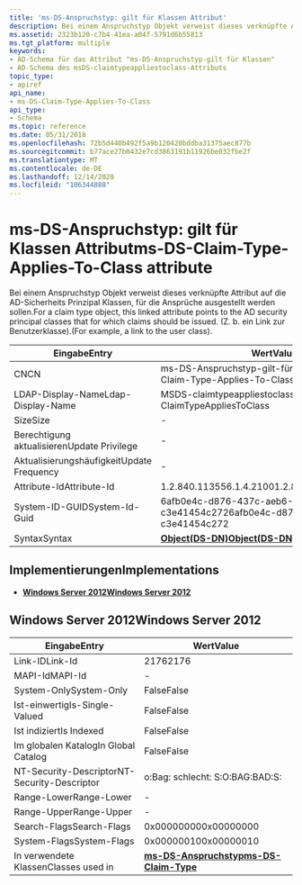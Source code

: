 ```yaml
---
title: 'ms-DS-Anspruchstyp: gilt für Klassen Attribut'
description: Bei einem Anspruchstyp Objekt verweist dieses verknüpfte Attribut auf die AD-Sicherheits Prinzipal Klassen, für die Ansprüche ausgestellt werden sollen. (Z. b. ein Link zur Benutzerklasse).
ms.assetid: 2323b120-c7b4-41ea-a04f-5791d6b55813
ms.tgt_platform: multiple
keywords:
- AD-Schema für das Attribut "ms-DS-Anspruchstyp-gilt für Klassen"
- AD-Schema des msDS-claimtypeappliestoclass-Attributs
topic_type:
- apiref
api_name:
- ms-DS-Claim-Type-Applies-To-Class
api_type:
- Schema
ms.topic: reference
ms.date: 05/31/2018
ms.openlocfilehash: 72b5d440b492f5a9b120420bddba31375aec877b
ms.sourcegitcommit: b77ace27b0432e7cd3863191b11926be032fbe2f
ms.translationtype: MT
ms.contentlocale: de-DE
ms.lasthandoff: 12/14/2020
ms.locfileid: "106344888"
---
```

# <a name="ms-ds-claim-type-applies-to-class-attribute"></a><span data-ttu-id="7fcf4-106">ms-DS-Anspruchstyp: gilt für Klassen Attribut</span><span class="sxs-lookup"><span data-stu-id="7fcf4-106">ms-DS-Claim-Type-Applies-To-Class attribute</span></span>

<span data-ttu-id="7fcf4-107">Bei einem Anspruchstyp Objekt verweist dieses verknüpfte Attribut auf die AD-Sicherheits Prinzipal Klassen, für die Ansprüche ausgestellt werden sollen.</span><span class="sxs-lookup"><span data-stu-id="7fcf4-107">For a claim type object, this linked attribute points to the AD security principal classes that for which claims should be issued.</span></span> <span data-ttu-id="7fcf4-108">(Z. b. ein Link zur Benutzerklasse).</span><span class="sxs-lookup"><span data-stu-id="7fcf4-108">(For example, a link to the user class).</span></span>



| <span data-ttu-id="7fcf4-109">Eingabe</span><span class="sxs-lookup"><span data-stu-id="7fcf4-109">Entry</span></span> | <span data-ttu-id="7fcf4-110">Wert</span><span class="sxs-lookup"><span data-stu-id="7fcf4-110">Value</span></span> |
|-------------------|-----------------------------------------|
| <span data-ttu-id="7fcf4-111">CN</span><span class="sxs-lookup"><span data-stu-id="7fcf4-111">CN</span></span>                | <span data-ttu-id="7fcf4-112">ms-DS-Anspruchstyp-gilt-für-Klasse</span><span class="sxs-lookup"><span data-stu-id="7fcf4-112">ms-DS-Claim-Type-Applies-To-Class</span></span>       |
| <span data-ttu-id="7fcf4-113">LDAP-Display-Name</span><span class="sxs-lookup"><span data-stu-id="7fcf4-113">Ldap-Display-Name</span></span> | <span data-ttu-id="7fcf4-114">MSDS-claimtypeappliestoclass</span><span class="sxs-lookup"><span data-stu-id="7fcf4-114">msDS-ClaimTypeAppliesToClass</span></span>            |
| <span data-ttu-id="7fcf4-115">Size</span><span class="sxs-lookup"><span data-stu-id="7fcf4-115">Size</span></span>              | \-                                      |
| <span data-ttu-id="7fcf4-116">Berechtigung aktualisieren</span><span class="sxs-lookup"><span data-stu-id="7fcf4-116">Update Privilege</span></span>  | \-                                      |
| <span data-ttu-id="7fcf4-117">Aktualisierungshäufigkeit</span><span class="sxs-lookup"><span data-stu-id="7fcf4-117">Update Frequency</span></span>  | \-                                      |
| <span data-ttu-id="7fcf4-118">Attribute-Id</span><span class="sxs-lookup"><span data-stu-id="7fcf4-118">Attribute-Id</span></span>      | <span data-ttu-id="7fcf4-119">1.2.840.113556.1.4.2100</span><span class="sxs-lookup"><span data-stu-id="7fcf4-119">1.2.840.113556.1.4.2100</span></span>                 |
| <span data-ttu-id="7fcf4-120">System-ID-GUID</span><span class="sxs-lookup"><span data-stu-id="7fcf4-120">System-Id-Guid</span></span>    | <span data-ttu-id="7fcf4-121">6afb0e4c-d876-437c-aeb6-c3e41454c272</span><span class="sxs-lookup"><span data-stu-id="7fcf4-121">6afb0e4c-d876-437c-aeb6-c3e41454c272</span></span>    |
| <span data-ttu-id="7fcf4-122">Syntax</span><span class="sxs-lookup"><span data-stu-id="7fcf4-122">Syntax</span></span>            | [<span data-ttu-id="7fcf4-123">**Object(DS-DN)**</span><span class="sxs-lookup"><span data-stu-id="7fcf4-123">**Object(DS-DN)**</span></span>](s-object-ds-dn.md) |



## <a name="implementations"></a><span data-ttu-id="7fcf4-124">Implementierungen</span><span class="sxs-lookup"><span data-stu-id="7fcf4-124">Implementations</span></span>

-   [<span data-ttu-id="7fcf4-125">**Windows Server 2012**</span><span class="sxs-lookup"><span data-stu-id="7fcf4-125">**Windows Server 2012**</span></span>](#windows-server-2012)

## <a name="windows-server-2012"></a><span data-ttu-id="7fcf4-126">Windows Server 2012</span><span class="sxs-lookup"><span data-stu-id="7fcf4-126">Windows Server 2012</span></span>



| <span data-ttu-id="7fcf4-127">Eingabe</span><span class="sxs-lookup"><span data-stu-id="7fcf4-127">Entry</span></span> | <span data-ttu-id="7fcf4-128">Wert</span><span class="sxs-lookup"><span data-stu-id="7fcf4-128">Value</span></span> |
|------------------------|---------------------------------------------------------|
| <span data-ttu-id="7fcf4-129">Link-ID</span><span class="sxs-lookup"><span data-stu-id="7fcf4-129">Link-Id</span></span>                | <span data-ttu-id="7fcf4-130">2176</span><span class="sxs-lookup"><span data-stu-id="7fcf4-130">2176</span></span>                                                    |
| <span data-ttu-id="7fcf4-131">MAPI-Id</span><span class="sxs-lookup"><span data-stu-id="7fcf4-131">MAPI-Id</span></span>                | \-                                                      |
| <span data-ttu-id="7fcf4-132">System-Only</span><span class="sxs-lookup"><span data-stu-id="7fcf4-132">System-Only</span></span>            | <span data-ttu-id="7fcf4-133">False</span><span class="sxs-lookup"><span data-stu-id="7fcf4-133">False</span></span>                                                   |
| <span data-ttu-id="7fcf4-134">Ist-einwertig</span><span class="sxs-lookup"><span data-stu-id="7fcf4-134">Is-Single-Valued</span></span>       | <span data-ttu-id="7fcf4-135">False</span><span class="sxs-lookup"><span data-stu-id="7fcf4-135">False</span></span>                                                   |
| <span data-ttu-id="7fcf4-136">Ist indiziert</span><span class="sxs-lookup"><span data-stu-id="7fcf4-136">Is Indexed</span></span>             | <span data-ttu-id="7fcf4-137">False</span><span class="sxs-lookup"><span data-stu-id="7fcf4-137">False</span></span>                                                   |
| <span data-ttu-id="7fcf4-138">Im globalen Katalog</span><span class="sxs-lookup"><span data-stu-id="7fcf4-138">In Global Catalog</span></span>      | <span data-ttu-id="7fcf4-139">False</span><span class="sxs-lookup"><span data-stu-id="7fcf4-139">False</span></span>                                                   |
| <span data-ttu-id="7fcf4-140">NT-Security-Descriptor</span><span class="sxs-lookup"><span data-stu-id="7fcf4-140">NT-Security-Descriptor</span></span> | <span data-ttu-id="7fcf4-141">o:Bag: schlecht: S:</span><span class="sxs-lookup"><span data-stu-id="7fcf4-141">O:BAG:BAD:S:</span></span>                                            |
| <span data-ttu-id="7fcf4-142">Range-Lower</span><span class="sxs-lookup"><span data-stu-id="7fcf4-142">Range-Lower</span></span>            | \-                                                      |
| <span data-ttu-id="7fcf4-143">Range-Upper</span><span class="sxs-lookup"><span data-stu-id="7fcf4-143">Range-Upper</span></span>            | \-                                                      |
| <span data-ttu-id="7fcf4-144">Search-Flags</span><span class="sxs-lookup"><span data-stu-id="7fcf4-144">Search-Flags</span></span>           | <span data-ttu-id="7fcf4-145">0x00000000</span><span class="sxs-lookup"><span data-stu-id="7fcf4-145">0x00000000</span></span>                                              |
| <span data-ttu-id="7fcf4-146">System-Flags</span><span class="sxs-lookup"><span data-stu-id="7fcf4-146">System-Flags</span></span>           | <span data-ttu-id="7fcf4-147">0x00000010</span><span class="sxs-lookup"><span data-stu-id="7fcf4-147">0x00000010</span></span>                                              |
| <span data-ttu-id="7fcf4-148">In verwendete Klassen</span><span class="sxs-lookup"><span data-stu-id="7fcf4-148">Classes used in</span></span>        | [<span data-ttu-id="7fcf4-149">**ms-DS-Anspruchstyp**</span><span class="sxs-lookup"><span data-stu-id="7fcf4-149">**ms-DS-Claim-Type**</span></span>](c-msds-claimtype.md)<br/> |



 

 





